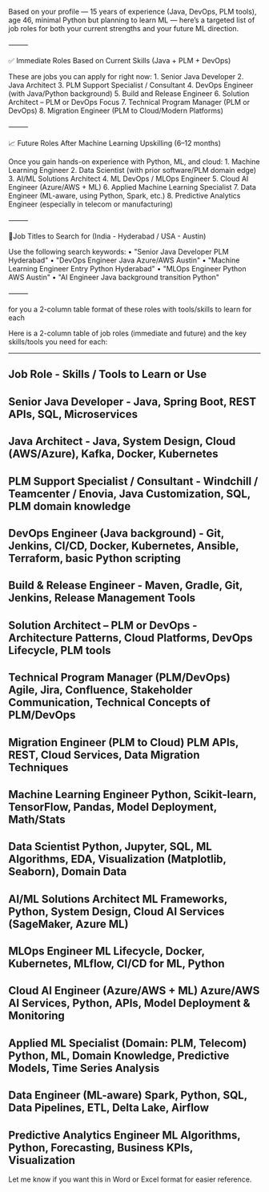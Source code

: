 Based on your profile — 15 years of experience (Java, DevOps, PLM tools), age 46, minimal Python but planning to learn ML — here’s a targeted list of job roles for both your current strengths and your future ML direction.

⸻

✅ Immediate Roles Based on Current Skills (Java + PLM + DevOps)

These are jobs you can apply for right now:
	1.	Senior Java Developer
	2.	Java Architect
	3.	PLM Support Specialist / Consultant
	4.	DevOps Engineer (with Java/Python background)
	5.	Build and Release Engineer
	6.	Solution Architect – PLM or DevOps Focus
	7.	Technical Program Manager (PLM or DevOps)
	8.	Migration Engineer (PLM to Cloud/Modern Platforms)

⸻

📈 Future Roles After Machine Learning Upskilling (6–12 months)

Once you gain hands-on experience with Python, ML, and cloud:
	1.	Machine Learning Engineer
	2.	Data Scientist (with prior software/PLM domain edge)
	3.	AI/ML Solutions Architect
	4.	ML DevOps / MLOps Engineer
	5.	Cloud AI Engineer (Azure/AWS + ML)
	6.	Applied Machine Learning Specialist
	7.	Data Engineer (ML-aware, using Python, Spark, etc.)
	8.	Predictive Analytics Engineer (especially in telecom or manufacturing)

⸻

📍Job Titles to Search for (India - Hyderabad / USA - Austin)

Use the following search keywords:
	•	"Senior Java Developer PLM Hyderabad"
	•	"DevOps Engineer Java Azure/AWS Austin"
	•	"Machine Learning Engineer Entry Python Hyderabad"
	•	"MLOps Engineer Python AWS Austin"
	•	"AI Engineer Java background transition Python"

⸻

for you a 2-column table format of these roles with tools/skills to learn for each








Here is a 2-column table of job roles (immediate and future) and the key skills/tools you need for each:

-----------
Job Role  -	Skills / Tools to Learn or Use
-----------
Senior Java Developer	- Java, Spring Boot, REST APIs, SQL, Microservices
-----------
Java Architect	- Java, System Design, Cloud (AWS/Azure), Kafka, Docker, Kubernetes
-----------
PLM Support Specialist / Consultant -	Windchill / Teamcenter / Enovia, Java Customization, SQL, PLM domain knowledge
-----------
DevOps Engineer (Java background)  - Git, Jenkins, CI/CD, Docker, Kubernetes, Ansible, Terraform, basic Python scripting
-----------
Build & Release Engineer  - Maven, Gradle, Git, Jenkins, Release Management Tools
-----------
Solution Architect – PLM or DevOps  - Architecture Patterns, Cloud Platforms, DevOps Lifecycle, PLM tools
-----------
Technical Program Manager (PLM/DevOps)	Agile, Jira, Confluence, Stakeholder Communication, Technical Concepts of PLM/DevOps
-----------
Migration Engineer (PLM to Cloud)	PLM APIs, REST, Cloud Services, Data Migration Techniques
-----------
Machine Learning Engineer	Python, Scikit-learn, TensorFlow, Pandas, Model Deployment, Math/Stats
-----------
Data Scientist	Python, Jupyter, SQL, ML Algorithms, EDA, Visualization (Matplotlib, Seaborn), Domain Data
-----------
AI/ML Solutions Architect	ML Frameworks, Python, System Design, Cloud AI Services (SageMaker, Azure ML)
-----------
MLOps Engineer	ML Lifecycle, Docker, Kubernetes, MLflow, CI/CD for ML, Python
-----------
Cloud AI Engineer (Azure/AWS + ML)	Azure/AWS AI Services, Python, APIs, Model Deployment & Monitoring
-----------
Applied ML Specialist (Domain: PLM, Telecom)	Python, ML, Domain Knowledge, Predictive Models, Time Series Analysis
-----------
Data Engineer (ML-aware)	Spark, Python, SQL, Data Pipelines, ETL, Delta Lake, Airflow
-----------
Predictive Analytics Engineer	ML Algorithms, Python, Forecasting, Business KPIs, Visualization
-----------

Let me know if you want this in Word or Excel format for easier reference.

